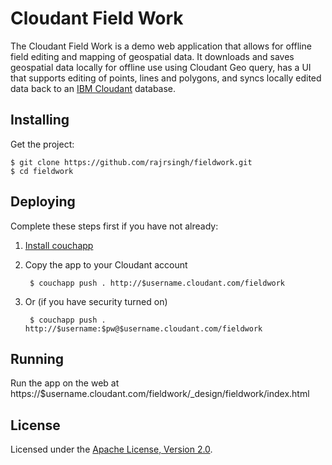 # Cloudant Field Work

The Cloudant Field Work is a demo web application that allows for offline field editing and mapping of geospatial data. It downloads and saves geospatial data locally for offline use using Cloudant Geo query, has a UI that supports editing of points, lines and polygons, and syncs locally edited data back to an [IBM Cloudant](https://cloudant.com/) database.

## Installing

Get the project:

    $ git clone https://github.com/rajrsingh/fieldwork.git
    $ cd fieldwork

## Deploying

Complete these steps first if you have not already:

1. [Install couchapp](https://github.com/couchapp/couchapp)
1. Copy the app to your Cloudant account

        $ couchapp push . http://$username.cloudant.com/fieldwork


1. Or (if you have security turned on)

        $ couchapp push . http://$username:$pw@$username.cloudant.com/fieldwork

## Running

Run the app on the web at https://$username.cloudant.com/fieldwork/_design/fieldwork/index.html

## License

Licensed under the [Apache License, Version 2.0](LICENSE.txt).


